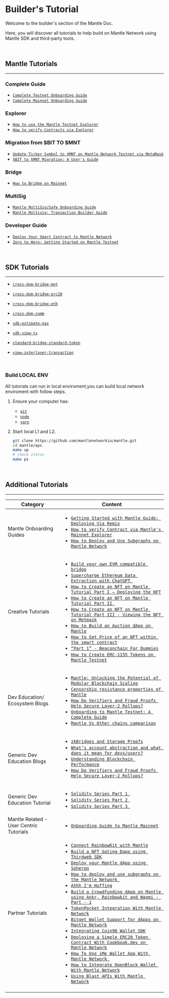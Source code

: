 # Builder's Tutorial

Welcome to the builder's section of the Mantle Doc.

Here, you will discover all tutorials to help build on Mantle Network using Mantle SDK and third-party tools.

</br>

## Mantle Tutorials

---

### Complete Guide

- [`Complete Testnet Onboarding Guide`](https://www.mantle.xyz/blog/developers/onboarding-to-mantle-testnet-a-complete-guide)
- [`Complete Mainnet Onboarding Guide`](https://www.mantle.xyz/blog/developers/getting-onboarded-to-mantle-mainnet)

### Explorer

- [`How to use the Mantle Testnet Explorer`](https://www.mantle.xyz/blog/education/mantle-block-explorer)
- [`How to verify Contracts via Explorer`](https://www.mantle.xyz/blog/developers/how-to-verify-contracts-via-mantles-mainnet-explorer)

### Migration from $BIT TO $MNT

- [`Update Ticker Symbol to $MNT on Mantle Network Testnet via MetaMask`](https://www.mantle.xyz/blog/guidance/update-ticker-symbol-to-mnt-on-mantle-network-testnet-via-metamask)
- [`$BIT to $MNT Migration: A User's Guide`](https://www.mantle.xyz/blog/announcements/bit-to-mnt-user-guide)

### Bridge

- [`How to Bridge on Mainnet`](https://www.mantle.xyz/blog/announcements/bridging-on-mantle-mainnet)

### MultiSig

- [`Mantle MultiSig/Safe Onboarding Guide`](https://www.mantle.xyz/blog/guidance/mantle-multisig-a-complete-onboarding-guide)
- [`Mantle Multisig: Transaction Builder Guide`](https://www.mantle.xyz/blog/developers/mantle-multisig-transaction-builder-guide#)

### Developer Guide

- [`Deploy Your Smart Contract to Mantle Network`](https://www.mantle.xyz/blog/developers/deploy-your-smart-contract-to-mantle-network)
- [`Zero to Hero: Getting Started on Mantle Testnet`](https://www.mantle.xyz/blog/developers/zero-to-hero-getting-started-on-mantle-testnet)

</br>

## SDK Tutorials

---

- [`cross-dom-bridge-mnt`](./cross-dom-bridge-mnt/README.md)

- [`cross-dom-bridge-erc20`](./cross-dom-bridge-erc20/README.md)

- [`cross-dom-bridge-eth`](./cross-dom-bridge-eth/README.md)

- [`cross-dom-comm`](./cross-dom-comm/README.md)

- [`sdk-estimate-gas`](./sdk-estimate-gas/README.md)

- [`sdk-view-tx`](./sdk-view-tx/README.md)

- [`standard-bridge-standard-token`](./standard-bridge-standard-token/README.md)

- [`view-interlayer-transaction`](https://www.mantle.xyz/blog/developers/how-to-view-interlayer-transactions)

</br>

### Build LOCAL ENV

All tutorials can run in local enviroment,you can build local network enviroment with follow steps.

1. Ensure your computer has:

   - [`git`](https://git-scm.com/downloads)
   - [`node`](https://nodejs.org/en/)
   - [`yarn`](https://classic.yarnpkg.com/lang/en/docs/install/#mac-stable)

1. Start local L1 and L2.
   ```sh
   git clone https://github.com/mantlenetworkio/mantle.git
   cd mantle/ops
   make up
   # check status
   make ps
   ```

</br>

## Additional Tutorials

---

| Category                                |Content                                                                                                                                                         |
| --------------------------------------- | -------------------------------------------------------------------------------------------------------------------------------------------------------------------------------------------------------------------------------------------------------------------------------------------------------------------------------------------------------------------------------------------------------------------------------------------------------------------------------------------------------------------------------------------------------------------------------------------------------------------------------------------------------------------------------------------------------------------------------------------------------------------------------------------------------------------------------------------------------------------------------------------------------------------------------------------------------------------------------------------------------------------------------------------------------------------------------------------------------------------------------------------------------------------------------------------------------------------------------------------------------------------------------------------------------------------------------------------------------------------------------------------------------------------------------------------------------------------------------------------------------------------------------------------------------------------------------------------------------------------------------------------------------------------------------------------------------------------------------------------------------------------------------------------------------------------------------------------------------------------------------------------------------------------------------------------------------------- |
| Mantle Onboarding Guides                | <ul><li> [`Getting Started with Mantle Guide: Deploying Via Remix`](https://www.mantle.xyz/blog/developers/deploy-your-smart-contract-to-mantle-network) </li><li> [`How to verify Contract via Mantle's Mainnet Explorer`](https://www.mantle.xyz/blog/developers/how-to-verify-contracts-via-mantles-mainnet-explorer) </li><li> [`How to Deploy and Use Subgraphs on Mantle Network`](https://www.mantle.xyz/blog/developers/deploy-and-use-subgraphs-mantle-network)                                                                                                                                                                                                                                                          |
| Creative Tutorials                      | <ul><li> [`Build your own EVM compatible bridge`](https://www.mantle.xyz/blog/developers/how-to-create-an-evm-compatible-bridge-on-mantle) </li><li> [`Supercharge Ethereum Data Extraction with ChatGPT `](https://www.mantle.xyz/blog/developers/supercharge-ethereum-data-extraction-with-chatgpt)</li><li> [`How to Create an NFT on Mantle Tutorial Part I — Deploying the NFT`](https://www.mantle.xyz/blog/developers/how-to-create-an-nft-on-mantle-tutorial-part-i-deploying-the-nft)</li><li> [`How to Create an NFT on Mantle Tutorial Part II `](https://www.mantle.xyz/blog/developers/how-to-create-an-nft-on-mantle-tutorial-part-ii-minting-the-deployed-nft)</li><li>[`How to Create an NFT on Mantle Tutorial Part III - Viewing the NFT on Metmask`](https://www.mantle.xyz/blog/developers/how-to-create-an-nft-on-mantle-tutorial-part-iii-how-to-view-the-deployed-nft-on-metamask-) </li><li> [`How to Build an Auction dApp on Mantle`](https://www.mantle.xyz/blog/developers/how-to-build-auction-dapp-on-mantle) </li><li> [`How to Set Price of an NFT within the smart contract`](https://www.mantle.xyz/blog/developers/how-to-set-price-nft-within-smart-contract) </li><li> [`“Part 1” - Beaconchain For Dummies`](https://www.mantle.xyz/blog/developers/pos-ethereum-beacon-chain-for-dummies) </li><li> [`How to Create ERC-1155 Tokens on Mantle Testnet`](https://www.mantle.xyz/blog/developers/how-create-erc-1155-tokens-mantle-network) </li></ul>                                                                                                                                                                                                                                                                                          |
| Dev Education/ Ecosystem Blogs          | <ul><li> [`Mantle: Unlocking the Potential of Modular Blockchain Scaling`](https://www.mantle.xyz/blog/developers/mantle-unlocking-the-potential-of-modular-blockchain-scaling) </li><li> [`Censorship resistance properties of Mantle`](https://www.mantle.xyz/blog/education/censorship-resistance-properties-of-mantle) </li><li> [`How Do Verifiers and Fraud Proofs Help Secure Layer-2 Rollups?`](https://www.mantle.xyz/blog/education/how-do-verifiers-and-fraud-proofs-help-secure-layer-2-rollups) </li><li> [`Onboarding to Mantle Testnet: A Complete Guide`](https://www.mantle.xyz/blog/developers/onboarding-to-mantle-testnet-a-complete-guide) </li><li> [`Mantle Vs Other chains comparison`](https://www.mantle.xyz/blog/education/diving-into-the-rollup-landscape-zero-knowledge-and-optimistic)                                                                                                                                                                                                                  |
| Generic Dev Education Blogs             | <ul><li> [`zkBridges and Storage Proofs`](https://www.mantle.xyz/blog/research/zkbridges-storage-proofs) </li><li> [`What’s account abstraction and what does it mean for devs/users?`](https://www.mantle.xyz/blog/education/account-abstraction-and-what-it-means-for-dapp-users-and-developers) </li><li> [`Understanding Blockchain Performance`]()</li><li> [`How Do Verifiers and Fraud Proofs Help Secure Layer-2 Rollups?`](https://www.mantle.xyz/blog/education/how-do-verifiers-and-fraud-proofs-help-secure-layer-2-rollups)                                                                                                                                                                   |
| Generic Dev Education Tutorial          | <ul><li> [`Solidity Series Part 1 `](https://www.mantle.xyz/blog/developers/learn-on-mantle-solidity-series-part-1) </li><li> [`Solidity Series Part 2 `](https://www.mantle.xyz/blog/developers/learn-on-mantle-solidity-series-part-2)</li><li> [`Solidity Series Part 3 `](https://www.mantle.xyz/blog/education/solidity-series-part-3-call-vs-delegatecall)                                                                                                                                                                                                                                                    |
| Mantle Related - User Centric Tutorials | <ul><li> [`Onboarding Guide to Mantle Mainnet`](https://www.mantle.xyz/blog/developers/getting-onboarded-to-mantle-mainnet)                                                                                                                                                                                                                                                  |
| Partner Tutorials                       | <ul><li> [`Connect RainbowKit with Mantle`](https://www.mantle.xyz/blog/developers/connect-rainbowkit-with-mantle-testnet) </li><li> [`Build a NFT Gating Dapp using Thirdweb SDK`](https://www.mantle.xyz/blog/developers/building-an-nft-gating-dapp-using-thirdweb-sdk) </li><li>[`Deploy your Mantle dApp using Spheron`](https://www.mantle.xyz/blog/developers/deploy-and-use-subgraphs-mantle-network) </li><li> [`How to deploy and use subgraphs on the Mantle Network `](https://www.mantle.xyz/blog/developers/deploy-and-use-subgraphs-mantle-network)</li><li> [`Ahhh I'm Huffing`](https://www.mantle.xyz/blog/developers/low-level-evm-programming-in-huff) </li><li> [`Build a Crowdfunding dApp on Mantle using Ankr, Rainbowkit and Wagmi - Part - 1`](https://www.mantle.xyz/blog/developers/build-a-crowdfunding-dapp-on-mantle-network-using-ankr-part-1) </li><li> [`TokenPocket Integration With Mantle Network`](https://www.mantle.xyz/blog/developers/token-pocket-integration-mantle-network) </li><li> [`Bitget Wallet Support for dApps on Mantle Network`](https://www.mantle.xyz/blog/developers/bitget-wallet-support-dapps-mantle-network) </li><li> [`Integrating Coin98 Wallet SDK`](https://www.mantle.xyz/blog/developers/integrating-coin98-wallet-sdk) </li><li> [`Deploying a Simple ERC20 Token Contract With Cookbook.dev on Mantle Network`](https://www.mantle.xyz/blog/developers/deploying-simple-erc-20-token-contract-cookbook-dev-mantle-network) </li><li> [`How To Use iMe Wallet App With Mantle Network `](https://www.mantle.xyz/blog/developers/how-to-use-ime-wallet-with-mantle-network) </li><li> [`How to Integrate OpenBlock Wallet With Mantle Network`](https://www.mantle.xyz/blog/developers/how-to-integrate-open-block-wallet-with-mantle-network)</li><li> [`Using Blast APIs With Mantle Network`](https://www.mantle.xyz/blog/developers/using-blast-apis-with-mantle-network) </li></ul> |
|                                         |
